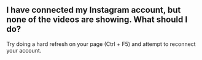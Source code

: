 ## I have connected my Instagram account, but none of the videos are showing. What should I do?

Try doing a hard refresh on your page (Ctrl + F5) and attempt to reconnect your account.